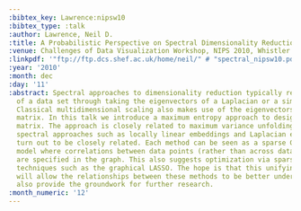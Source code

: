 ```yaml
---
:bibtex_key: Lawrence:nipsw10
:bibtex_type: :talk
:author: Lawrence, Neil D.
:title: A Probabilistic Perspective on Spectral Dimensionality Reduction
:venue: Challenges of Data Visualization Workshop, NIPS 2010, Whistler
:linkpdf: '"ftp://ftp.dcs.shef.ac.uk/home/neil/" # "spectral_nipsw10.pdf"'
:year: '2010'
:month: dec
:day: '11'
:abstract: Spectral approaches to dimensionality reduction typically reduce the dimensionality
  of a data set through taking the eigenvectors of a Laplacian or a similarity matrix.
  Classical multidimensional scaling also makes use of the eigenvectors of a similarity
  matrix. In this talk we introduce a maximum entropy approach to designing this similarity
  matrix. The approach is closely related to maximum variance unfolding and other
  spectral approaches such as locally linear embeddings and Laplacian eigenmaps also
  turn out to be closely related. Each method can be seen as a sparse Gaussian graphical
  model where correlations between data points (rather than across data features)
  are specified in the graph. This also suggests optimization via sparse inverse covariance
  techniques such as the graphical LASSO. The hope is that this unifying perspective
  will allow the relationships between these methods to be better understood and will
  also provide the groundwork for further research.
:month_numeric: '12'
---
```

